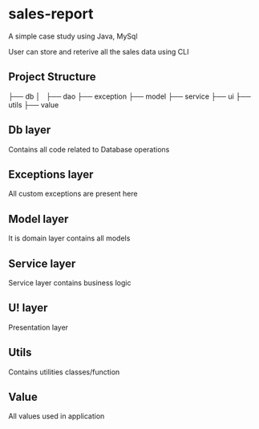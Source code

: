 # sales-report
A simple case study using Java, MySql

User can store and reterive all the sales data using CLI

## Project Structure
├── db
│   ├── dao
├── exception
├── model
├── service
├── ui
├── utils
├── value

## Db layer
Contains all code related to Database operations

## Exceptions layer
All custom exceptions are present here

## Model layer
It is domain layer contains all models 

## Service layer
Service layer contains business logic

## U! layer
Presentation layer

## Utils
Contains utilities classes/function

## Value
All values used in application

